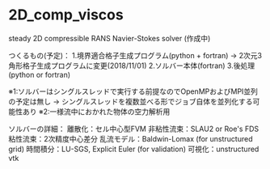 # 2D_comp_viscos
steady 2D compressible RANS Navier-Stokes solver (作成中)

つくるもの(予定)：
1.境界適合格子生成プログラム(python + fortran) → 2次元3角形格子生成プログラムに変更(2018/11/01)
2.ソルバー本体(fortran)
3.後処理(python or fortran)

※1:ソルバーはシングルスレッドで実行する前提なのでOpenMPおよびMPI並列の予定は無し → シングルスレッドを複数並べる形でジョブ自体を並列化する可能性あり
※2:一様流中におかれた物体の空力解析用

ソルバーの詳細：
離散化：セル中心型FVM
非粘性流束：SLAU2 or Roe's FDS
粘性流束：2次精度中心差分
乱流モデル：Baldwin-Lomax (for unstructured grid)
時間積分：LU-SGS, Explicit Euler (for validation)
可視化：unstructured vtk
